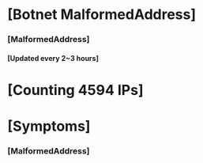 # [Botnet MalformedAddress]
### [MalformedAddress]
#### [Updated every 2~3 hours]

# [Counting 4594 IPs]

# [Symptoms] 
###   [MalformedAddress]
